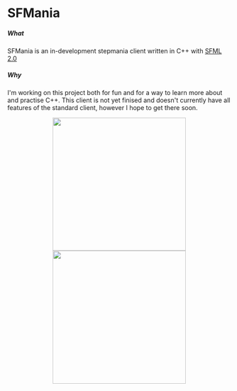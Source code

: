 # SFMania

##### What
SFMania is an in-development stepmania client written in C++ with [SFML 2.0](https://www.sfml-dev.org/)

##### Why
I'm working on this project both for fun and for a way to learn more about and practise C++. This client is not yet finised and doesn't currently have all features of the standard client, however I hope to get there soon.

<p align="center">
<img src="docs/image_songselect" width="300"/> <img src="docs/image_gameplay" width="300"/> 
</p>